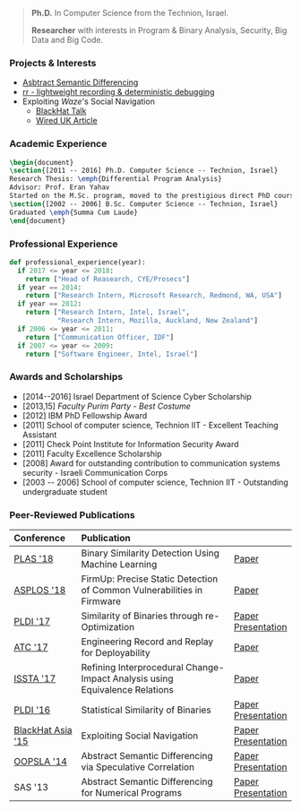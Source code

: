 > **Ph.D.** In Computer Science from the Technion, Israel.
> 
> **Researcher** with interests in Program & Binary Analysis, Security, Big Data and Big Code.

### [](#projects)Projects & Interests


- [Asbtract Semantic Differencing](https://github.com/nimrodpar/differential)
- [rr - lightweight recording & deterministic debugging](http://rr-project.org/)
- Exploiting _Waze_'s Social Navigation 
  - [BlackHat Talk](https://www.youtube.com/watch?v=ooExs8FJUK4) 
  - [Wired UK Article](http://www.wired.co.uk/article/waze-hacked-fake-traffic-jam)

### [](#academic)Academic Experience
```tex
\begin{document}
\section{[2011 -- 2016] Ph.D. Computer Science -- Technion, Israel}
Research Thesis: \emph{Differential Program Analysis}
Advisor: Prof. Eran Yahav
Started on the M.Sc. program, moved to the prestigious direct PhD course.
\section{[2002 -- 2006] B.Sc. Computer Science -- Technion, Israel} 
Graduated \emph{Summa Cum Laude}
\end{document}
```

### [](#proffesional)Professional Experience
```python
def professional_experience(year):
  if 2017 <= year <= 2018:
    return ["Head of Reasearch, CYE/Prosecs"]
  if year == 2014:
    return ["Research Intern, Microsoft Research, Redmond, WA, USA"]
  if year == 2012:
    return ["Research Intern, Intel, Israel", 
            "Research Intern, Mozilla, Auckland, New Zealand"]
  if 2006 <= year <= 2011:
    return ["Communication Officer, IDF"]
  if 2007 <= year <= 2009:
    return ["Software Engineer, Intel, Israel"]
```

### [](#awards)Awards and Scholarships
*  [2014--2016] Israel Department of Science Cyber Scholarship
*  [2013,15] _Faculty Purim Party - Best Costume_
*  [2012] IBM PhD Fellowship Award
*  [2011] School of computer science, Technion IIT - Excellent Teaching Assistant
*  [2011] Check Point Institute for Information Security Award
*  [2011] Faculty Excellence Scholarship
*  [2008] Award for outstanding contribution to communication systems security - Israeli Communication Corps
*  [2003 -- 2006] School of computer science, Technion IIT - Outstanding undergraduate student

### [](#publications)Peer-Reviewed Publications

|Conference|Publication||
|:---------|:------------|:-----|
|[PLAS '18](http://plas2018.dcc.ufmg.br/)|Binary Similarity Detection Using Machine Learning|[Paper](assets/publications/zeek.pdf)|
|[ASPLOS '18](https://www.asplos2018.org/)|FirmUp: Precise Static Detection of Common Vulnerabilities in Firmware|[Paper](assets/publications/firmup.pdf)|
|[PLDI '17](http://pldi17.sigplan.org/)|Similarity of Binaries through re-Optimization|[Paper](assets/publications/gitz.pdf)<br>[Presentation](assets/presentations/gitz-pldi17.pdf)|
|[ATC '17](https://www.usenix.org/conference/atc17)|Engineering Record and Replay for Deployability|[Paper](assets/publications/rr.pdf)<br>|
|[ISSTA '17](http://conf.researchr.org/home/issta-2017)|Refining Interprocedural Change-Impact Analysis using Equivalence Relations|[Paper](assets/publications/cia.pdf)<br>|
|[PLDI '16](http://pldi16.sigplan.org/)|Statistical Similarity of Binaries|[Paper](assets/publications/esh.pdf)<br>[Presentation](assets/presentations/esh-pldi16.pdf)|
|[BlackHat Asia '15](https://www.blackhat.com/asia-15/)|Exploiting Social Navigation|[Paper](assets/publications/waze.pdf)<br>[Presentation](assets/presentations/waze-bh15.pdf)|
|[OOPSLA '14](http://2014.splashcon.org/track/oopsla2014)|Abstract Semantic Differencing via Speculative Correlation|[Paper](assets/publications/score.pdf)<br>[Presentation](assets/presentations/score-oopsla14.pdf)|
|SAS '13|Abstract Semantic Differencing for Numerical Programs|[Paper](assets/publications/differential.pdf)<br>[Presentation](assets/presentations/differential-sas13.pdf)|

